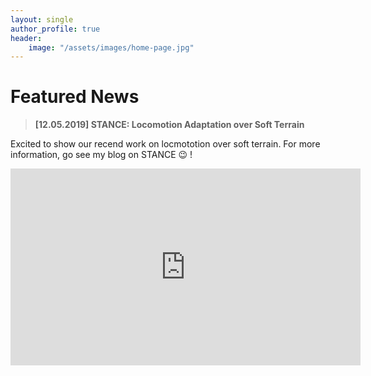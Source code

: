 ```yaml
---
layout: single
author_profile: true
header:
    image: "/assets/images/home-page.jpg"
---
```


<h1> Featured News </h1>

> **\[12.05.2019\] STANCE: Locomotion Adaptation over Soft Terrain**

Excited to show our recend work on  locmototion over soft terrain.  For more information, go see my blog on STANCE :wink: !

<iframe width="560" height="315" src="https://www.youtube.com/embed/rINRnicv7_I?autoplay=1" frameborder="0" allow="accelerometer; autoplay; encrypted-media; gyroscope; picture-in-picture" allowfullscreen></iframe>
